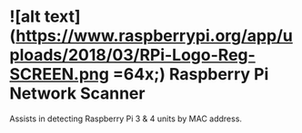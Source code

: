 # ![alt text](https://www.raspberrypi.org/app/uploads/2018/03/RPi-Logo-Reg-SCREEN.png =64x;) Raspberry Pi Network Scanner
Assists in detecting Raspberry Pi 3 & 4 units by MAC address. 